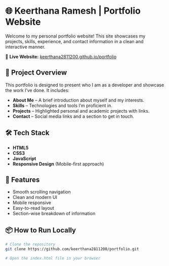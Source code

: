 # 🌐 Keerthana Ramesh | Portfolio Website




Welcome to my personal portfolio website! This site showcases my projects, skills, experience, and contact information in a clean and interactive manner.



🔗 **Live Website:** [keerthana2811200.github.io/portfolio](https://keerthana2811200.github.io/portfolio/)

## 📁 Project Overview

This portfolio is designed to present who I am as a developer and showcase the work I’ve done. It includes:

- **About Me** – A brief introduction about myself and my interests.
- **Skills** – Technologies and tools I’m proficient in.
- **Projects** – Highlighted personal and academic projects with links.
- **Contact** – Social media links and a section to get in touch.

## 🛠️ Tech Stack

- **HTML5**  
- **CSS3**  
- **JavaScript**  
- **Responsive Design** (Mobile-first approach)

## 🚀 Features

- Smooth scrolling navigation  
- Clean and modern UI  
- Mobile responsive  
- Easy-to-read layout  
- Section-wise breakdown of information


## 📦 How to Run Locally

```bash
# Clone the repository
git clone https://github.com/keerthana2811200/portfolio.git

# Open the index.html file in your browser

 
 
